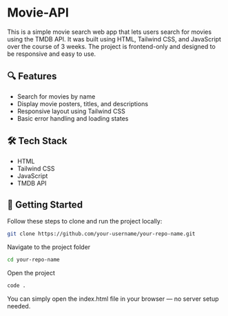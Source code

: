 # Movie-API
This is a simple movie search web app that lets users search for movies using the TMDB API. It was built using HTML, Tailwind CSS, and JavaScript over the course of 3 weeks. The project is frontend-only and designed to be responsive and easy to use.

## 🔍 Features
- Search for movies by name
- Display movie posters, titles, and descriptions
- Responsive layout using Tailwind CSS
- Basic error handling and loading states

## 🛠️ Tech Stack
- HTML
- Tailwind CSS
- JavaScript
- TMDB API

## 🚀 Getting Started
Follow these steps to clone and run the project locally:
```sh
git clone https://github.com/your-username/your-repo-name.git 
```

Navigate to the project folder
```sh
cd your-repo-name
```
Open the project
```sh
code .
```
You can simply open the index.html file in your browser — no server setup needed.
